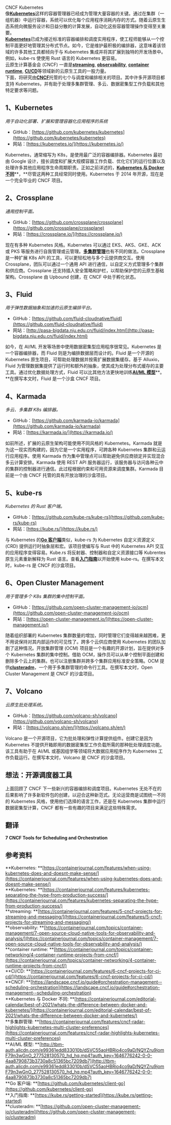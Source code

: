 CNCF Kubernetes<br />像[**Kubernetes**](https://containerjournal.com/features/when-using-kubernetes-does-and-doesnt-make-sense/)这样的容器管理器已经成为管理大量容器的关键。通过在集群（一组机器）中运行容器，系统可以优化每个应用程序消耗内存的方式。随着云原生生态系统向微服务设计和日益分散的计算发展，自动化这些容器管理操作变得至关重要。<br />[**Kubernetes**](https://containerjournal.com/features/kubernetes-separating-the-hype-from-production-success/)已成为接近标准的容器编排和调度实用程序，使工程师能够从一个控制平面更好地管理其分布式节点。如今，它是维护最积极的编排器，这意味着该领域的许多其他工具都倾向于与 Kubernetes 集成并将其扩展到独特的开发场景中。例如，kube-rs 使使用 Rust 语言的 Kubernetes 更容易。<br />云原生计算基金会 (CNCF) 一直是[**streaming**](https://containerjournal.com/features/5-cncf-projects-for-streaming-and-messaging/), [**observability**](https://containerjournal.com/topics/container-management/7-open-source-cloud-native-tools-for-observability-and-analysis/), [**container runtime**](https://containerjournal.com/topics/container-networking/4-container-runtime-projects-from-cncf/), [**CI/CD**](https://containerjournal.com/features/6-cncf-projects-for-ci-cd/)等领域新的云原生工具的一股力量。<br />下面，将研究由[**CNCF**](https://landscape.cncf.io/guide#orchestration-management--scheduling-orchestration)托管的七个与调度和编排相关的项目。其中许多开源项目都支持 Kubernetes，并有助于处理多集群管理、多云、数据密集型工作负载和其他特定要求等问题。
<a name="KZ7dW"></a>
## 1、Kubernetes
_用于自动化部署、扩展和管理容器化应用程序的系统_

- GitHub：[https://github.com/kubernetes/kubernetes](https://github.com/kubernetes/kubernetes)
- 网站：[https://kubernetes.io/](https://kubernetes.io/)

Kubernetes，通常缩写为 K8s，是使用最广泛的容器编排器。Kubernetes 最初由 Google 设计，擅长调度和扩展大规模容器工作负载、优化它们的运行位置以及处理许多其他应用程序生命周期职责。正如之前详述的，[**Kubernetes 与 Docker 不同**](https://containerjournal.com/editorial-calendar/best-of-2021/whats-the-difference-between-docker-and-kubernetes/)**，**尽管这两种工具经常同时使用。Kubernetes 于 2014 年开源，现在是一个完全毕业的 CNCF 项目。
<a name="ehKov"></a>
## 2、Crossplane
_通用控制平面。_

- GitHub：[https://github.com/crossplane/crossplane](https://github.com/crossplane/crossplane)
- 网站：[https://crossplane.io/](https://crossplane.io/)

现在有多种 Kubernetes 风格。Kubernetes 可以通过 EKS、AKS、GKE、ACK 或 PKS 等服务进行自我管理或云管理。[**多集群管理**](https://containerjournal.com/features/cncf-radar-highlights-kubernetes-multi-cluster-preferences)也有不同的做法。Crossplane 是一种扩展 K8s API 的工具，可以更轻松地与多个云提供商交互。使用 Crossplane，团队可以通过一个通用 API 进行通信，以自定义方式管理多个集群和供应商。Crossplane 还支持插入安全策略和护栏，以帮助保护您的云原生基础架构。Crossplane 由 Upbound 创建，在 CNCF 中处于孵化状态。
<a name="zdIta"></a>
## 3、Fluid
_用于弹性数据抽象和加速的云原生编排平台。_

- GitHub：[https://github.com/fluid-cloudnative/fluid](https://github.com/fluid-cloudnative/fluid)
- 网站：[http://pasa-bigdata.nju.edu.cn/fluid/index.html](http://pasa-bigdata.nju.edu.cn/fluid/index.html)

如今，在 AI/ML 开发等场景中使用数据密集型应用程序很常见。Kubernetes 是一个容器编排器，而 Fluid 则是为编排数据层而设计的。Fluid 是一个开源的 Kubernetes 原生项目，可帮助处理数据并按需扩展数据集缓存。基于 Alluxio，Fluid 为管理数据集提供了运行时和额外的抽象，使其成为处理分布式缓存的主要工具。通过优化数据处理方式，Fluid 可以比其他方法更快地训练[**AI/ML 模型**](http://tbm-auth.alicdn.com/e99361edd833010b/dSVC55aoHBRio4co9aD/NQYZru9jomF79n3wGnO_277528130570_hd_hq.mp4?auth_key=1646776242-0-0-4aa8790873b3730a8c51365bc7209db7)**。**在撰写本文时，Fluid 是一个沙盒 CNCF 项目。
<a name="xRuCJ"></a>
## 4、Karmada
_多云、多集群 K8s 编排器。_

- GitHub：[https://github.com/karmada-io/karmada](https://github.com/karmada-io/karmada)
- 网站：[https://karmada.io/](https://karmada.io/)

如前所述，扩展的云原生架构可能使用不同风格的 Kubernetes。Karmada 就是为这一现实而构建的，因为它是一个实用程序，可跨各种 Kubernetes 集群和云运行应用程序。使用 Karmada 作为集中管理点可以帮助避免供应商锁定并实现混合多云计算安排。Karmada 使用 REST API 服务器运行，该服务器与访问各种云中的集群的控制器进行通信。此过程根据约束和可用资源来调度集群。Karmada 目前是一个由 CNCF 托管的具有开放治理的沙盒项目。
<a name="Ug90D"></a>
## 5、kube-rs
_Kubernetes 的 Rust 客户端。_

- GitHub：[https://github.com/kube-rs/kube-rs](https://github.com/kube-rs/kube-rs)
- 网站：[https://kube.rs/](https://kube.rs/)

与 Kubernetes 的[**Go 客户端**](https://github.com/kubernetes/client-go)类似，kube-rs 为 Kubernetes 自定义资源定义 (CRD) 提供运行时抽象层和宏。该项目使编写与 Rust 中的 Kubernetes API 交互的应用程序变得容易。Kube.rs 将反射器、控制器和自定义资源接口等 Kubrentes 原生元素重新解释为 Rust 语言。查看[**入门指南**](https://kube.rs/getting-started)以开始使用 kube-rs。在撰写本文时，kube-rs 是 CNCF 的沙盒项目。
<a name="CEuAK"></a>
## 6、Open Cluster Management
_用于管理多个 K8s 集群的集中控制平面。_

- GitHub：[https://github.com/open-cluster-management-io/ocm](https://github.com/open-cluster-management-io/ocm)
- 网站：[https://open-cluster-management.io/](https://open-cluster-management.io/)

随着组织部署的 Kubernetes 集群数量的增加，同时管理它们变得越来越困难，更不用说保持对其内部运作的可见性了。跨多个云供应商使用 Kubernetes 的团队加剧了这种情况。开放集群管理 (OCM) 项目是一个有趣的开源计划，旨在提供对多个 Kubernetes 集群的集中控制。借助 OCM，操作员可以从单个控制平面创建和删除多个云上的集群。也可以注册集群并跨多个集群应用标准安全策略。OCM 提供[**clusteradm**](https://github.com/open-cluster-management-io/clusteradm)，一个用于多集群管理的命令行工具。在撰写本文时，Open Cluster Management 是 CNCF 的沙盒项目。
<a name="ML9ur"></a>
## 7、Volcano
_云原生批处理系统。_

- GitHub：[https://github.com/volcano-sh/volcano](https://github.com/volcano-sh/volcano)
- 网站：[https://volcano.sh/en/](https://volcano.sh/en/)

Volcano 是一个开源项目，它为批处理和弹性计算提供组件。创建它是因为 Kubernetes 不提供开箱即用的数据密集型工作负载所需的那种批处理调度功能。该工具有助于在 AI/ML 或基因组学等领域将大数据应用程序作为 Kubernetes 工作负载运行。在撰写本文时，Volcano 是 CNCF 的沙盒项目。
<a name="COedK"></a>
## 想法：开源调度器工具
上面回顾了 CNCF 下一些新兴的容器编排和调度项目。Kubernetes 无处不在的后果影响了许多新软件包的创建，以迎合这种新范式。无论运营商是试图统一不同的 Kubernetes 风格，使用他们选择的语言工作，还是在 Kubernetes 集群中运行数据密集型计算，CNCF 都有一些有趣的项目来满足这些特殊需求。
<a name="ttt4b"></a>
## 翻译
**7 CNCF Tools for Scheduling and Orchestration**
<a name="kH4XJ"></a>
## 参考资料
**Kubernetes: **[https://containerjournal.com/features/when-using-kubernetes-does-and-doesnt-make-sense/](https://containerjournal.com/features/when-using-kubernetes-does-and-doesnt-make-sense/)<br />**Kubernetes: **[https://containerjournal.com/features/kubernetes-separating-the-hype-from-production-success/](https://containerjournal.com/features/kubernetes-separating-the-hype-from-production-success/)<br />**streaming: **[https://containerjournal.com/features/5-cncf-projects-for-streaming-and-messaging/](https://containerjournal.com/features/5-cncf-projects-for-streaming-and-messaging/)<br />**observability: **[https://containerjournal.com/topics/container-management/7-open-source-cloud-native-tools-for-observability-and-analysis/](https://containerjournal.com/topics/container-management/7-open-source-cloud-native-tools-for-observability-and-analysis/)<br />**container runtime: **[https://containerjournal.com/topics/container-networking/4-container-runtime-projects-from-cncf/](https://containerjournal.com/topics/container-networking/4-container-runtime-projects-from-cncf/)<br />**CI/CD: **[https://containerjournal.com/features/6-cncf-projects-for-ci-cd/](https://containerjournal.com/features/6-cncf-projects-for-ci-cd/)<br />**CNCF: **[https://landscape.cncf.io/guide#orchestration-management--scheduling-orchestration](https://landscape.cncf.io/guide#orchestration-management--scheduling-orchestration)<br />**Kubernetes 与 Docker 不同: **[https://containerjournal.com/editorial-calendar/best-of-2021/whats-the-difference-between-docker-and-kubernetes/](https://containerjournal.com/editorial-calendar/best-of-2021/whats-the-difference-between-docker-and-kubernetes/)<br />**多集群管理: **[https://containerjournal.com/features/cncf-radar-highlights-kubernetes-multi-cluster-preferences](https://containerjournal.com/features/cncf-radar-highlights-kubernetes-multi-cluster-preferences)<br />**AI/ML 模型: **[http://tbm-auth.alicdn.com/e99361edd833010b/dSVC55aoHBRio4co9aD/NQYZru9jomF79n3wGnO_277528130570_hd_hq.mp4?auth_key=1646776242-0-0-4aa8790873b3730a8c51365bc7209db7](http://tbm-auth.alicdn.com/e99361edd833010b/dSVC55aoHBRio4co9aD/NQYZru9jomF79n3wGnO_277528130570_hd_hq.mp4?auth_key=1646776242-0-0-4aa8790873b3730a8c51365bc7209db7)<br />**Go 客户端: **[https://github.com/kubernetes/client-go](https://github.com/kubernetes/client-go)<br />**入门指南: **[https://kube.rs/getting-started](https://kube.rs/getting-started)<br />**clusteradm: **[https://github.com/open-cluster-management-io/clusteradm](https://github.com/open-cluster-management-io/clusteradm)
